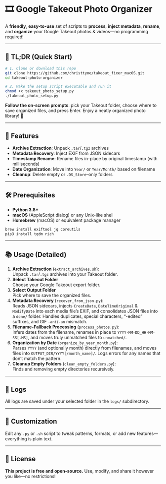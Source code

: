 # 🎞️ Google Takeout Photo Organizer

A **friendly**, **easy-to-use** set of scripts to **process**, **inject metadata**, **rename**, and **organize** your Google Takeout photos & videos—no programming required!

---

## 🚀 TL;DR (Quick Start)

```bash
# 1. Clone or download this repo
git clone https://github.com/christtyne/takeout_fixer_macOS.git
cd takeout-photo-organizer

# 2. Make the setup script executable and run it
chmod +x takeout_photo_setup.py
./takeout_photo_setup.py
```

**Follow the on-screen prompts**: pick your Takeout folder, choose where to save organized files, and press Enter. 
Enjoy a neatly organized photo library! 🎉

---

## 🔧 Features

- **Archive Extraction**: Unpack `.tar`/`.tgz` archives  
- **Metadata Recovery**: Inject EXIF from JSON sidecars  
- **Timestamp Rename**: Rename files in-place by original timestamp (with milliseconds)  
- **Date Organization**: Move into `Year/` or `Year/Month/` based on filename  
- **Cleanup**: Delete empty or `.DS_Store`–only folders  

---

## 🛠️ Prerequisites

- **Python 3.8+**  
- **macOS** (AppleScript dialog) or any Unix-like shell  
- **Homebrew** (macOS) or equivalent package manager  

```bash
brew install exiftool jq coreutils
pip3 install tqdm rich
```

---

## 📚 Usage (Detailed)

1. **Archive Extraction** (`extract_archives.sh`):  
   Unpack `.tar`/`.tgz` archives into your Takeout folder.
2. **Select Takeout Folder**  
   Choose your Google Takeout export folder.  
3. **Select Output Folder**  
   Pick where to save the organized files. 
4. **Metadata Recovery** (`recover_from_json.py`):  
   Reads JSON sidecars, injects `CreateDate`, `DateTimeOriginal` & `ModifyDate` into each media file’s EXIF, and consolidates JSON files into a `done/` folder. Handles duplicates, special characters, “-edited” suffixes, and GIF `-ani`/`-an` mismatch.
5. **Filename-Fallback Processing** (`process_photos.py`):  
   Infers dates from the filename, renames in place to `YYYY-MM-DD_HH-MM-SS[.MS]`, and moves truly unmatched files to `unmatched/`.
6. **Organization by Date** (`organize_by_year_month.py`):  
   Parses `YYYY` (and optionally month) directly from filenames, and moves files into `OUTPUT_DIR/YYYY[/month_name]/`. Logs errors for any names that don’t match the pattern.
7. **Cleanup Empty Folders** (`clean_empty_folders.py`):  
   Finds and removing empty directories recursively.


---

## 📂 Logs

All logs are saved under your selected folder in the `logs/` subdirectory.

---

## 🎨 Customization

Edit any `.py` or `.sh` script to tweak patterns, formats, or add new features—everything is plain text.

---

## 📝 License

**This project is free and open-source.** Use, modify, and share it however you like—no restrictions!  